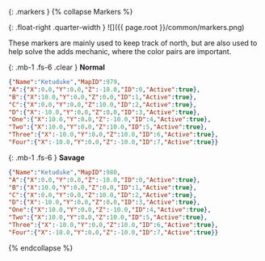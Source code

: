 {: .markers }
{% collapse Markers %}

{: .float-right .quarter-width }
![]({{ page.root }}/common/markers.png)

These markers are mainly used to keep track of north, but are also used to help
solve the adds mechanic, where the color pairs are important.


{: .mb-1 .fs-6 .clear }
**Normal**

```json
{"Name":"Ketuduke","MapID":979,
"A":{"X":0.0,"Y":0.0,"Z":-10.0,"ID":0,"Active":true},
"B":{"X":10.0,"Y":0.0,"Z":0.0,"ID":1,"Active":true},
"C":{"X":0.0,"Y":0.0,"Z":10.0,"ID":2,"Active":true},
"D":{"X":-10.0,"Y":0.0,"Z":0.0,"ID":3,"Active":true},
"One":{"X":10.0,"Y":0.0,"Z":-10.0,"ID":4,"Active":true},
"Two":{"X":10.0,"Y":0.0,"Z":10.0,"ID":5,"Active":true},
"Three":{"X":-10.0,"Y":0.0,"Z":10.0,"ID":6,"Active":true},
"Four":{"X":-10.0,"Y":0.0,"Z":-10.0,"ID":7,"Active":true}}
```

{: .mb-1 .fs-6 }
**Savage**

```json
{"Name":"Ketuduke","MapID":980,
"A":{"X":0.0,"Y":0.0,"Z":-10.0,"ID":0,"Active":true},
"B":{"X":10.0,"Y":0.0,"Z":0.0,"ID":1,"Active":true},
"C":{"X":0.0,"Y":0.0,"Z":10.0,"ID":2,"Active":true},
"D":{"X":-10.0,"Y":0.0,"Z":0.0,"ID":3,"Active":true},
"One":{"X":10.0,"Y":0.0,"Z":-10.0,"ID":4,"Active":true},
"Two":{"X":10.0,"Y":0.0,"Z":10.0,"ID":5,"Active":true},
"Three":{"X":-10.0,"Y":0.0,"Z":10.0,"ID":6,"Active":true},
"Four":{"X":-10.0,"Y":0.0,"Z":-10.0,"ID":7,"Active":true}}
```
{% endcollapse %}
